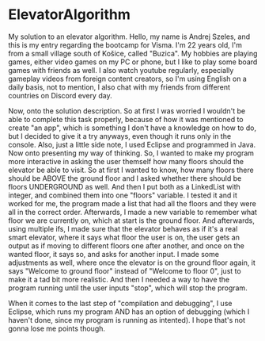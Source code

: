 # ElevatorAlgorithm
My solution to an elevator algorithm.
Hello, my name is Andrej Szeles, and this is my entry regarding the bootcamp for Visma. I'm 22 years old, I'm from a small village south of Košice, called "Buzica". My hobbies are playing games, either video games on my PC or phone, but I like to play some board games with friends as well. I also watch youtube regularly, especially gameplay videos from foreign content creators, so I'm using English on a daily basis, not to mention, I also chat with my friends from different countries on Discord every day.


Now, onto the solution description. So at first I was worried I wouldn't be able to complete this task properly, because of how it was mentioned to create "an app", which is something I don't have a knowledge on how to do, but I decided to give it a try anyways, even though it runs only in the console. Also, just a little side note, I used Eclipse and programmed in Java. Now onto presenting my way of thinking. So, I wanted to make my program more interactive in asking the user themself how many floors should the elevator be able to visit. So at first I wanted to know, how many floors there should be ABOVE the ground floor and I asked whether there should be floors UNDERGROUND as well. And then I put both as a LinkedList with integer, and combined them into one "floors" variable. I tested it and it worked for me, the program made a list that had all the floors and they were all in the correct order. Afterwards, I made a new variable to remember what floor we are currently on, which at start is the ground floor. And afterwards, using multiple ifs, I made sure that the elevator behaves as if it's a real smart elevator, where it says what floor the user is on, the user gets an output as if moving to different floors one after another, and once on the wanted floor, it says so, and asks for another input. I made some adjustments as well, where once the elevator is on the ground floor again, it says "Welcome to ground floor" instead of "Welcome to floor 0", just to make it a tad bit more realistic. And then I needed a way to have the program running until the user inputs "stop", which will stop the program.

When it comes to the last step of "compilation and debugging", I use Eclipse, which runs my program AND has an option of debugging (which I haven't done, since my program is running as intented). I hope that's not gonna lose me points though.

